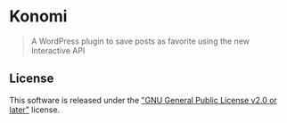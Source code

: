 # Konomi

> A WordPress plugin to save posts as favorite using the new Interactive API

## License

This software is released under the ["GNU General Public License v2.0 or later"](./LICENSE) license.
